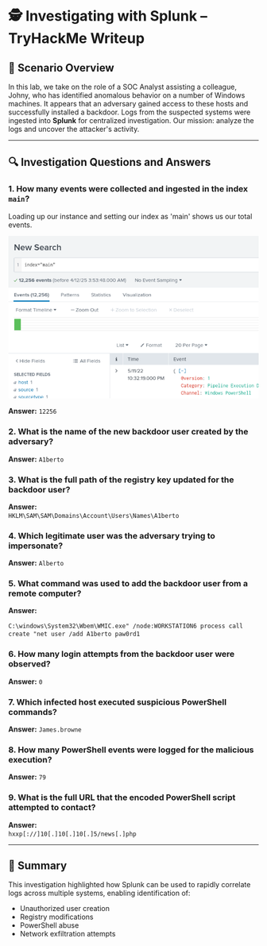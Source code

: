# 🕵️ Investigating with Splunk – TryHackMe Writeup

## 🧠 Scenario Overview

In this lab, we take on the role of a SOC Analyst assisting a colleague, Johny, who has identified anomalous behavior on a number of Windows machines. It appears that an adversary gained access to these hosts and successfully installed a backdoor. Logs from the suspected systems were ingested into **Splunk** for centralized investigation. Our mission: analyze the logs and uncover the attacker's activity.

---

## 🔍 Investigation Questions and Answers

### 1. **How many events were collected and ingested in the index `main`?**  
Loading up our instance and setting our index as 'main' shows us our total events.

![Total Events](question1_answer.png)



**Answer:** `12256`

### 2. **What is the name of the new backdoor user created by the adversary?**  
**Answer:** `A1berto`

### 3. **What is the full path of the registry key updated for the backdoor user?**  
**Answer:**  
`HKLM\SAM\SAM\Domains\Account\Users\Names\A1berto`

### 4. **Which legitimate user was the adversary trying to impersonate?**  
**Answer:** `Alberto`

### 5. **What command was used to add the backdoor user from a remote computer?**  
**Answer:**
```
C:\windows\System32\Wbem\WMIC.exe" /node:WORKSTATION6 process call create "net user /add A1berto paw0rd1
```

### 6. **How many login attempts from the backdoor user were observed?**  
**Answer:** `0`

### 7. **Which infected host executed suspicious PowerShell commands?**  
**Answer:** `James.browne`

### 8. **How many PowerShell events were logged for the malicious execution?**  
**Answer:** `79`

### 9. **What is the full URL that the encoded PowerShell script attempted to contact?**  
**Answer:**  
`hxxp[://]10[.]10[.]10[.]5/news[.]php`

---

## 📝 Summary

This investigation highlighted how Splunk can be used to rapidly correlate logs across multiple systems, enabling identification of:
- Unauthorized user creation
- Registry modifications
- PowerShell abuse
- Network exfiltration attempts
